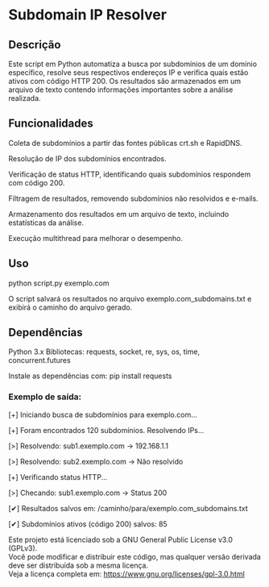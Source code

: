 # Subdomain IP Resolver

## Descrição
Este script em Python automatiza a busca por subdomínios de um domínio específico, resolve seus respectivos endereços IP e verifica quais estão ativos com código HTTP 200. Os resultados são armazenados em um arquivo de texto contendo informações importantes sobre a análise realizada.

## Funcionalidades
Coleta de subdomínios a partir das fontes públicas crt.sh e RapidDNS.

Resolução de IP dos subdomínios encontrados.

Verificação de status HTTP, identificando quais subdomínios respondem com código 200.

Filtragem de resultados, removendo subdomínios não resolvidos e e-mails.

Armazenamento dos resultados em um arquivo de texto, incluindo estatísticas da análise.

Execução multithread para melhorar o desempenho.

## Uso
python script.py exemplo.com

O script salvará os resultados no arquivo exemplo.com_subdomains.txt e exibirá o caminho do arquivo gerado.

## Dependências
Python 3.x
Bibliotecas: requests, socket, re, sys, os, time, concurrent.futures

Instale as dependências com:
pip install requests

### Exemplo de saída:
[+] Iniciando busca de subdomínios para exemplo.com...

[+] Foram encontrados 120 subdomínios. Resolvendo IPs...

[>] Resolvendo: sub1.exemplo.com -> 192.168.1.1

[>] Resolvendo: sub2.exemplo.com -> Não resolvido

[+] Verificando status HTTP...

[>] Checando: sub1.exemplo.com -> Status 200

[✔] Resultados salvos em: /caminho/para/exemplo.com_subdomains.txt

[✔] Subdomínios ativos (código 200) salvos: 85


Este projeto está licenciado sob a GNU General Public License v3.0 (GPLv3).  
Você pode modificar e distribuir este código, mas qualquer versão derivada deve ser distribuída sob a mesma licença.  
Veja a licença completa em: https://www.gnu.org/licenses/gpl-3.0.html

